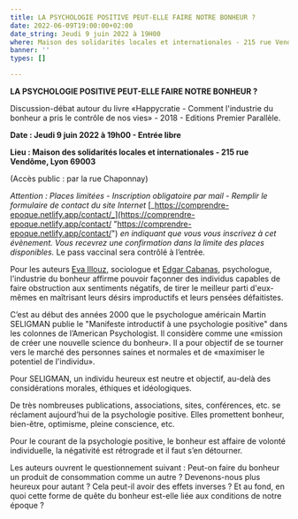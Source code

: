 ```yaml
---
title: LA PSYCHOLOGIE POSITIVE PEUT-ELLE FAIRE NOTRE BONHEUR ?
date: 2022-06-09T19:00:00+02:00
date_string: Jeudi 9 juin 2022 à 19H00
where: Maison des solidarités locales et internationales - 215 rue Vendôme, Lyon 69003
banner: ''
types: []

---
```

**LA PSYCHOLOGIE POSITIVE PEUT-ELLE FAIRE NOTRE BONHEUR ?**

Discussion-débat autour du livre «Happycratie - Comment l'industrie du bonheur a pris le contrôle de nos vies» - 2018 - Editions Premier Parallèle.

**Date : Jeudi 9 juin 2022 à 19h00 - Entrée libre**

**Lieu : Maison des solidarités locales et internationales - 215 rue Vendôme, Lyon 69003**

(Accès public : par la rue Chaponnay)

_Attention : Places limitées - Inscription obligatoire par mail - Remplir le formulaire de contact du site Internet_ [_https://comprendre-epoque.netlify.app/contact/_](https://comprendre-epoque.netlify.app/contact/ "https://comprendre-epoque.netlify.app/contact/") _en indiquant que vous vous inscrivez à cet évènement. Vous recevrez une confirmation dans la limite des places disponibles._ Le pass vaccinal sera contrôlé à l’entrée.

Pour les auteurs [Eva Illouz](https://www.decitre.fr/auteur/1132176/Eva+Illouz), sociologue et [Edgar Cabanas](https://www.decitre.fr/auteur/6845897/Edgar+Cabanas), psychologue, l'industrie du bonheur affirme pouvoir façonner des individus capables de faire obstruction aux sentiments négatifs, de tirer le meilleur parti d'eux-mêmes en maîtrisant leurs désirs improductifs et leurs pensées défaitistes.

C’est au début des années 2000 que le psychologue américain Martin SELIGMAN publie le "Manifeste introductif à une psychologie positive" dans les colonnes de l’American Psychologist. Il considère comme une «mission de créer une nouvelle science du bonheur». Il a pour objectif de se tourner vers le marché des personnes saines et normales et de «maximiser le potentiel de l'individu».

Pour SELIGMAN, un individu heureux est neutre et objectif, au-delà des considérations morales, éthiques et idéologiques.

De très nombreuses publications, associations, sites, conférences, etc. se réclament aujourd’hui de la psychologie positive. Elles promettent bonheur, bien-être, optimisme, pleine conscience, etc.

Pour le courant de la psychologie positive, le bonheur est affaire de volonté individuelle, la négativité est rétrograde et il faut s’en détourner.

Les auteurs ouvrent le questionnement suivant : Peut-on faire du bonheur un produit de consommation comme un autre ? Devenons-nous plus heureux pour autant ? Cela peut-il avoir des effets inverses ? Et au fond, en quoi cette forme de quête du bonheur est-elle liée aux conditions de notre époque ?